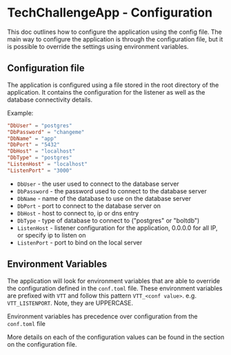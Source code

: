 # TechChallengeApp - Configuration

This doc outlines how to configure the application using the config file. The main way to configure the application is through the configuration file, but it is possible to override the settings using environment variables.

## Configuration file

The application is configured using a file stored in the root directory of the application. It contains the configuration for the listener as well as the database connectivity details.

Example:

``` toml
"DbUser" = "postgres"
"DbPassword" = "changeme"
"DbName" = "app"
"DbPort" = "5432"
"DbHost" = "localhost"
"DbType" = "postgres"
"ListenHost" = "localhost"
"ListenPort" = "3000"
```

* `DbUser` - the user used to connect to the database server
* `DbPassword` - the password used to connect to the database server
* `DbName` - name of the database to use on the database server
* `DbPort` - port to connect to the database server on
* `DbHost` - host to connect to, ip or dns entry
* `DbType` - type of database to connect to ("postgres" or "boltdb")
* `ListenHost` - listener configuration for the application, 0.0.0.0 for all IP, or specify ip to listen on
* `ListenPort` - port to bind on the local server

## Environment Variables

The application will look for environment variables that are able to override the configuration defined in the `conf.toml` file. These environment variables are prefixed with `VTT` and follow this pattern `VTT_<conf value>`. e.g. `VTT_LISTENPORT`. Note, they are UPPERCASE.

Environment variables has precedence over configuration from the `conf.toml` file

More details on each of the configuration values can be found in the section on the configuration file.
